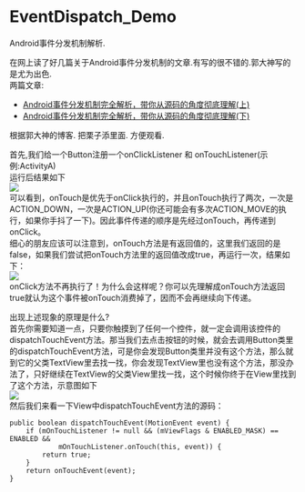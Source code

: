 # EventDispatch_Demo

Android事件分发机制解析.

在网上读了好几篇关于Android事件分发机制的文章.有写的很不错的.郭大神写的是尤为出色.<br>
两篇文章:
 - [Android事件分发机制完全解析，带你从源码的角度彻底理解(上)](http://blog.csdn.net/guolin_blog/article/details/9097463)<br>
 - [Android事件分发机制完全解析，带你从源码的角度彻底理解(下)](http://blog.csdn.net/guolin_blog/article/details/9153747)

根据郭大神的博客. 把栗子添里面. 方便观看.

首先,我们给一个Button注册一个onClickListener  和  onTouchListener(示例:ActivityA)<br>
运行后结果如下<br>
<image src="./image/onClick_onTouch.png"/><br>
可以看到，onTouch是优先于onClick执行的，并且onTouch执行了两次，一次是ACTION_DOWN，一次是ACTION_UP(你还可能会有多次ACTION_MOVE的执行，如果你手抖了一下)。因此事件传递的顺序是先经过onTouch，再传递到onClick。<br>
细心的朋友应该可以注意到，onTouch方法是有返回值的，这里我们返回的是false，如果我们尝试把onTouch方法里的返回值改成true，再运行一次，结果如下：<br>
<image src="./image/onTouch1.png"/><br>
onClick方法不再执行了！为什么会这样呢？你可以先理解成onTouch方法返回true就认为这个事件被onTouch消费掉了，因而不会再继续向下传递。<br>

出现上述现象的原理是什么?<br>
首先你需要知道一点，只要你触摸到了任何一个控件，就一定会调用该控件的dispatchTouchEvent方法。那当我们去点击按钮的时候，就会去调用Button类里的dispatchTouchEvent方法，可是你会发现Button类里并没有这个方法，那么就到它的父类TextView里去找一找，你会发现TextView里也没有这个方法，那没办法了，只好继续在TextView的父类View里找一找，这个时候你终于在View里找到了这个方法，示意图如下<br>
<image src="./image/dispatchTouchEvent.png"/><br>
然后我们来看一下View中dispatchTouchEvent方法的源码：<br>
 
    public boolean dispatchTouchEvent(MotionEvent event) {  
        if (mOnTouchListener != null && (mViewFlags & ENABLED_MASK) == ENABLED &&  
                mOnTouchListener.onTouch(this, event)) {  
            return true;  
        }  
        return onTouchEvent(event);  
    } 






